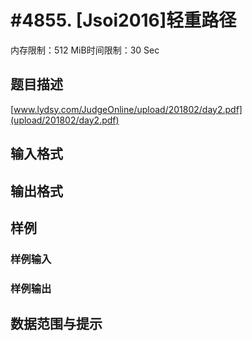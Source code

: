 # #4855. [Jsoi2016]轻重路径

内存限制：512 MiB时间限制：30 Sec

## 题目描述

[www.lydsy.com/JudgeOnline/upload/201802/day2.pdf](upload/201802/day2.pdf) 

## 输入格式

## 输出格式

## 样例

### 样例输入

### 样例输出

## 数据范围与提示
